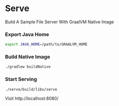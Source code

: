 # Serve

Build A Sample File Server With GraalVM Native Image

### Export Java Home

```sh
export JAVA_HOME=/path/to/GRAALVM_HOME
```

### Build Native Image

```sh
./gradlew buildNative
```

### Start Serving

```sh
./serve/build/libs/serve
```

Visit http://localhost:8080/
